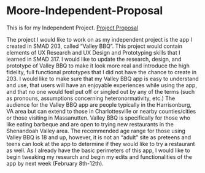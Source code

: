 # Moore-Independent-Proposal

This is for my Independent Project.
<a href=https://canvas.jmu.edu/courses/1778526/assignments/13082022> Project Proposal </a>

<p>The project I would like to work on as my independent project is the app I created in SMAD 203, called “Valley BBQ”. This project would contain elements of UX Research and UX Design and Prototyping skills that I learned in SMAD 317. I would like to update the research, design, and prototype of Valley BBQ to make it look more real and introduce the high fidelity, full functional prototypes that I did not have the chance to create in 203. I would like to make sure that my Valley BBQ app is easy to understand and use, that users will have an enjoyable experiences while using the app, and that no one would feel put off or singled out by any of the terms (such as pronouns, assumptions concerning heteronormativity, etc.) The audience for the Valley BBQ app are people typically in the Harrisonburg, VA area but can extend to those in Charlottesville or nearby counties/cities or those visiting in Massanutten. Valley BBQ is specifically for those who like eating barbeque and are open to trying new restaurants in the Shenandoah Valley area. The recommended age range for those using Valley BBQ is 18 and up, however, it is not an “adult” site as preteens and teens can look at the app to determine if they would like to try a restaurant as well. As I already have the basic perimeters of this app, I would like to begin tweaking my research and begin my edits and functionalities of the app by next week (February 8th-12th). </p>


